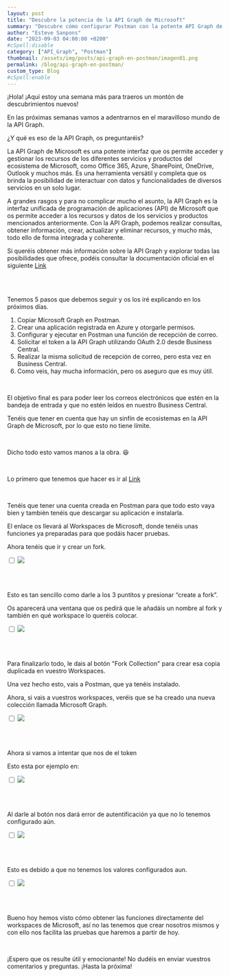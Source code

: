 ```yaml
---
layout: post
title: "Descubre la potencia de la API Graph de Microsoft"
summary: "Descubre cómo configurar Postman con la potente API Graph de Microsoft. Simplifica tu proceso de desarrollo y aprovecha al máximo los recursos y datos disponibles en la API Graph de Microsoft con la ayuda de Postman."
author: "Esteve Sanpons"
date: "2023-09-03 04:00:00 +0200"
#cSpell:disable
category: ["API_Graph", "Postman"]
thumbnail: /assets/img/posts/api-graph-en-postman/imagen01.png
permalink: /blog/api-graph-en-postman/
custom_type: Blog
#cSpell:enable
---
```


¡Hola! ¡Aquí estoy una semana más para traeros un montón de descubrimientos nuevos!

En las próximas semanas vamos a adentrarnos en el maravilloso mundo de la API Graph.

¿Y qué es eso de la API Graph, os preguntaréis?

La API Graph de Microsoft es una potente interfaz que os permite acceder y gestionar los recursos de los diferentes servicios y productos del ecosistema de Microsoft, como Office 365, Azure, SharePoint, OneDrive, Outlook y muchos más. Es una herramienta versátil y completa que os brinda la posibilidad de interactuar con datos y funcionalidades de diversos servicios en un solo lugar.

A grandes rasgos y para no complicar mucho el asunto, la API Graph es la interfaz unificada de programación de aplicaciones (API) de Microsoft que os permite acceder a los recursos y datos de los servicios y productos mencionados anteriormente. Con la API Graph, podemos realizar consultas, obtener información, crear, actualizar y eliminar recursos, y mucho más, todo ello de forma integrada y coherente.

Si queréis obtener más información sobre la API Graph y explorar todas las posibilidades que ofrece, podéis consultar la documentación oficial en el siguiente [Link](https://learn.microsoft.com/es-es/graph/use-the-api)

<br><br>

Tenemos 5 pasos que debemos seguir y os los iré explicando en los próximos días.

1. Copiar Microsoft Graph en Postman.
2. Crear una aplicación registrada en Azure y otorgarle permisos.
3. Configurar y ejecutar en Postman una función de recepción de correo.
4. Solicitar el token a la API Graph utilizando OAuth 2.0 desde Business Central.
5. Realizar la misma solicitud de recepción de correo, pero esta vez en Business Central.
6. Como veis, hay mucha información, pero os aseguro que es muy útil.

<br>

El objetivo final es para poder leer los correos electrónicos que estén en la bandeja de entrada y que no estén leídos en nuestro Business Central.

Tenéis que tener en cuenta que hay un sinfín de ecosistemas en la API Graph de Microsoft, por lo que esto no tiene límite.

<br>

Dicho todo esto vamos manos a la obra. 😆

<br>

Lo primero que tenemos que hacer es ir al [Link](https://aka.ms/graphpostmanwkspc)

<br>

Tenéis que tener una cuenta creada en Postman para que todo esto vaya bien y también tenéis que descargar su aplicación e instalarla.

El enlace os llevará al Workspaces de Microsoft, donde tenéis unas funciones ya preparadas para que podáis hacer pruebas.

Ahora tenéis que ir y crear un fork.

<input type="checkbox" id="image-checkbox-02" class="image-checkbox">
<label for="image-checkbox-02"  class="image-label">
    <img class="img-container" src="/assets/img/posts/api-graph-en-postman/imagen02.png">
</label>

<br><br>

Esto es tan sencillo como darle a los 3 puntitos y presionar “create a fork”.

Os aparecerá una ventana que os pedirá que le añadáis un nombre al fork y también en qué workspace lo queréis colocar.

<input type="checkbox" id="image-checkbox-03" class="image-checkbox">
<label for="image-checkbox-03"  class="image-label">
    <img class="img-container" src="/assets/img/posts/api-graph-en-postman/imagen03.png">
</label>

<br><br>

Para finalizarlo todo, le dais al botón "Fork Collection" para crear esa copia duplicada en vuestro Workspaces.

Una vez hecho esto, vais a Postman, que ya tenéis instalado.

Ahora, si vais a vuestros workspaces, veréis que se ha creado una nueva colección llamada Microsoft Graph.

<input type="checkbox" id="image-checkbox-04" class="image-checkbox">
<label for="image-checkbox-04"  class="image-label">
    <img class="img-container" src="/assets/img/posts/api-graph-en-postman/imagen04.png">
</label>

<br><br>

Ahora si vamos a intentar que nos de el token

Esto esta por ejemplo en:

<input type="checkbox" id="image-checkbox-05" class="image-checkbox">
<label for="image-checkbox-05"  class="image-label">
    <img class="img-container" src="/assets/img/posts/api-graph-en-postman/imagen05.png">
</label>

<br><br>

Al darle al botón nos dará error de autentificación ya que no lo tenemos configurado aún.

<input type="checkbox" id="image-checkbox-06" class="image-checkbox">
<label for="image-checkbox-06"  class="image-label">
    <img class="img-container" src="/assets/img/posts/api-graph-en-postman/imagen06.png">
</label>

<br><br>

Esto es debido a que no tenemos los valores configurados aun.

<input type="checkbox" id="image-checkbox-07" class="image-checkbox">
<label for="image-checkbox-07"  class="image-label">
    <img class="img-container" src="/assets/img/posts/api-graph-en-postman/imagen07.png">
</label>

<br><br>

Bueno hoy hemos visto cómo obtener las funciones directamente del workspaces de Microsoft, así no las tenemos que crear nosotros mismos y con ello nos facilita las pruebas que haremos a partir de hoy.

<br>

¡Espero que os resulte útil y emocionante! No dudéis en enviar vuestros comentarios y preguntas. ¡Hasta la próxima!
